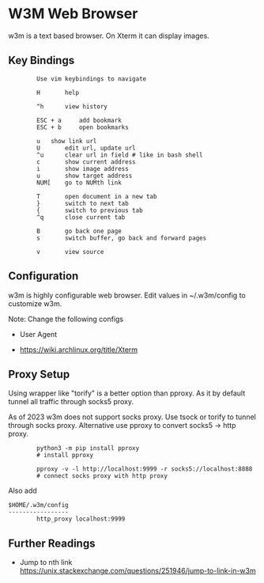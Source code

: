 W3M Web Browser
==============

w3m is a text based browser. On Xterm it can display images.

## Key Bindings
```
        Use vim keybindings to navigate
        
        H       help
        
        ^h      view history
        
        ESC + a     add bookmark
        ESC + b     open bookmarks
       
       	u	show link url
        U       edit url, update url
        ^u      clear url in field # like in bash shell
        c       show current address
        i       show image address
        u       show target address
        NUM[    go to NUMth link
        
        T       open document in a new tab
        }       switch to next tab
        {       switch to previous tab
        ^q      close current tab
        
        B       go back one page
        s       switch buffer, go back and forward pages
        
        v       view source
```

## Configuration

w3m is highly configurable web browser. Edit values in ~/.w3m/config to
customize w3m.

Note:
Change the following configs

- User Agent

- https://wiki.archlinux.org/title/Xterm

## Proxy Setup

Using wrapper like "torify" is a better option than pproxy. As it by default
tunnel all traffic through socks5 proxy.

As of 2023 w3m does not support socks proxy. Use tsock or torify to tunnel
through socks proxy. Alternative use pproxy to convert socks5 -> http proxy.

```
        python3 -m pip install pproxy
        # install pproxy

        pproxy -v -l http://localhost:9999 -r socks5://localhost:8888
        # connect socks proxy with http proxy
```

Also add 

```
$HOME/.w3m/config
-----------------
        http_proxy localhost:9999
```

## Further Readings

- Jump to nth link https://unix.stackexchange.com/questions/251946/jump-to-link-in-w3m
